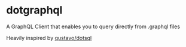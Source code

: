 # dotgraphql
A GraphQL Client that enables you to query directly from .graphql files

Heavily inspired by [qustavo/dotsql](https://github.com/qustavo/dotsql)
